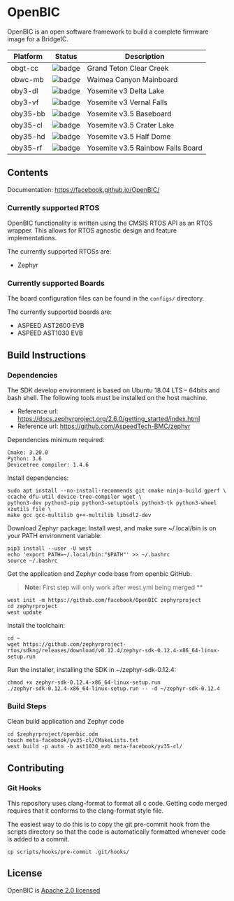 # OpenBIC

OpenBIC is an open software framework to build a complete firmware image for a BridgeIC.

| Platform | Status | Description |
|-------|--------|-------------|
obgt-cc | ![badge](https://img.shields.io/endpoint?url=https://gist.githubusercontent.com/goldenbug/62fb115c4fa43a02acad226534e10932/raw/gt-cc.json) | Grand Teton Clear Creek
obwc-mb | ![badge](https://img.shields.io/endpoint?url=https://gist.githubusercontent.com/goldenbug/62fb115c4fa43a02acad226534e10932/raw/wc-mb.json) | Waimea Canyon Mainboard
oby3-dl | ![badge](https://img.shields.io/endpoint?url=https://gist.githubusercontent.com/goldenbug/62fb115c4fa43a02acad226534e10932/raw/y3-dl.json) | Yosemite v3 Delta Lake
oby3-vf | ![badge](https://img.shields.io/endpoint?url=https://gist.githubusercontent.com/goldenbug/62fb115c4fa43a02acad226534e10932/raw/y3-vf.json) | Yosemite v3 Vernal Falls
oby35-bb | ![badge](https://img.shields.io/endpoint?url=https://gist.githubusercontent.com/goldenbug/62fb115c4fa43a02acad226534e10932/raw/yv35-bb.json) | Yosemite v3.5 Baseboard
oby35-cl | ![badge](https://img.shields.io/endpoint?url=https://gist.githubusercontent.com/goldenbug/62fb115c4fa43a02acad226534e10932/raw/yv35-cl.json) | Yosemite v3.5 Crater Lake
oby35-hd | ![badge](https://img.shields.io/endpoint?url=https://gist.githubusercontent.com/goldenbug/62fb115c4fa43a02acad226534e10932/raw/y35-hd.json) | Yosemite v3.5 Half Dome
oby35-rf | ![badge](https://img.shields.io/endpoint?url=https://gist.githubusercontent.com/goldenbug/62fb115c4fa43a02acad226534e10932/raw/yv35-rf.json) | Yosemite v3.5 Rainbow Falls Board

## Contents

Documentation: https://facebook.github.io/OpenBIC/

### Currently supported RTOS
OpenBIC functionality is written using the CMSIS RTOS API as an RTOS wrapper. This allows for RTOS agnostic design and feature implementations.

The currently supported RTOSs are:
* Zephyr 

### Currently supported Boards
The board configuration files can be found in the `configs/` directory.

The currently supported boards are:
* ASPEED AST2600 EVB
* ASPEED AST1030 EVB

## Build Instructions

### Dependencies

The SDK develop environment is based on Ubuntu 18.04 LTS – 64bits and bash shell.
The following tools must be installed on the host machine.
- Reference url: https://docs.zephyrproject.org/2.6.0/getting_started/index.html
- Reference url: https://github.com/AspeedTech-BMC/zephyr

Dependencies minimum required: 
```
Cmake: 3.20.0
Python: 3.6
Devicetree compiler: 1.4.6
```

Install dependencies:
```
sudo apt install --no-install-recommends git cmake ninja-build gperf \
ccache dfu-util device-tree-compiler wget \
python3-dev python3-pip python3-setuptools python3-tk python3-wheel xzutils file \
make gcc gcc-multilib g++-multilib libsdl2-dev
```

Download Zephyr package:
Install west, and make sure ~/.local/bin is on your PATH environment variable:
```
pip3 install --user -U west
echo 'export PATH=~/.local/bin:"$PATH"' >> ~/.bashrc
source ~/.bashrc
```

Get the application and Zephyr code base from openbic GitHub.
> **Note:** First step will only work after west.yml being merged **
```
west init -m https://github.com/facebook/OpenBIC zephyrproject
cd zephyrproject
west update
```

Install the toolchain:
```
cd ~
wget https://github.com/zephyrproject-rtos/sdkng/releases/download/v0.12.4/zephyr-sdk-0.12.4-x86_64-linux-setup.run
```
Run the installer, installing the SDK in ~/zephyr-sdk-0.12.4:
```
chmod +x zephyr-sdk-0.12.4-x86_64-linux-setup.run
./zephyr-sdk-0.12.4-x86_64-linux-setup.run -- -d ~/zephyr-sdk-0.12.4
```

### Build Steps

Clean build application and Zephyr code
```
cd $zephyrproject/openbic.odm
touch meta-facebook/yv35-cl/CMakeLists.txt
west build -p auto -b ast1030_evb meta-facebook/yv35-cl/
```

## Contributing

### Git Hooks

This repository uses clang-format to format all c code.
Getting code merged requires that it conforms to the clang-format style file.

The easiest way to do this is to copy the git pre-commit hook from the scripts directory so that the code
is automatically formatted whenever code is added to a commit.

```
cp scripts/hooks/pre-commit .git/hooks/
```

## License

OpenBIC is [Apache 2.0 licensed](https://github.com/facebookincubator/OpenBIC/blob/main/LICENSE)
